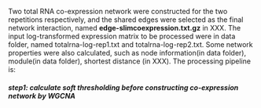 
Two total RNA co-expression network were constructed for the two repetitions respectively, and the shared edges were selected as the final network interaction, named **edge-slimcoexpression.txt.gz** in XXX. The input log-transformed expression matrix to be processed were in data folder, named totalrna-log-rep1.txt and totalrna-log-rep2.txt. Some network properties were also calculated, such as node information(in data folder), module(in data folder), shortest distance (in XXX). The processing pipeline is:  
##### step1: calculate soft thresholding before constructing co-expression network by WGCNA  
